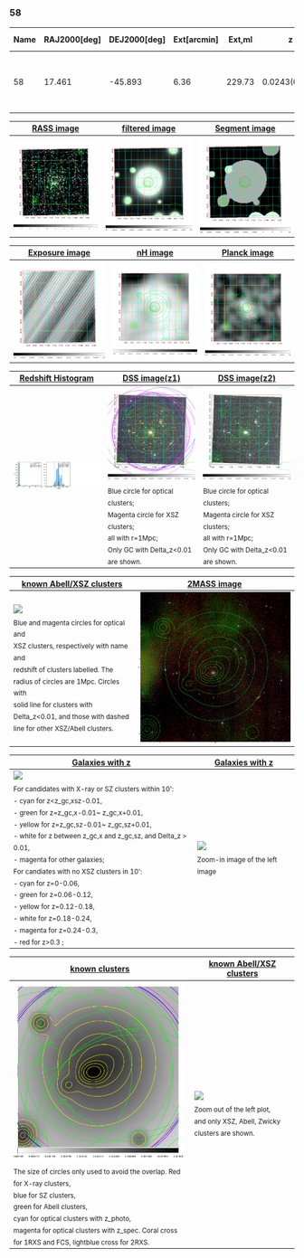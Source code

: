 <div STYLE="page-break-after: always;"></div>

### 58

|Name|RAJ2000[deg]|DEJ2000[deg] |Ext[arcmin]| Ext,ml | z | z_src| C|GC(XSZ,Delta_z<0.01)| GC(OPT,Delta_z<0.01)|GC| R_sig[arcmin] | R500[arcmin] | R500[Mpc]| CRsig[c/s] | CR500[c/s] |L500[1E44 erg/s]|F500[1E-12 erg/s/cm^2]| M500[1E14 Msun]|Tx[keV]|Cnt_sig|Beta|Rc[arcmin]|Comment|Alias|
|---|---|---|---|---|---|------|---|--------|---------|----------|---|---|---|---|---|---|---|---|---|---|---|---|---|---|
|58| 17.461| -45.893| 6.36| 229.73| 0.0243(0.005)| z1, z_xsz| B| MCXC, PSZ2, Tar, XB| A, N| A, MCXC, N, PSZ2, SWXCS, Tar, XB| 17.294| 22.672| 0.666| 0.758(0.085)| 0.799(0.090)| 0.195(0.015)| 14.492(1.111)| 0.86(0.03)| 1.97(0.05)| 223.2| 0.964(-0.050+0.026)| 10.813(-0.641+0.454)| -| k548|

|[RASS image](../image/58/58_img.pdf)|[filtered image](../image/58/58_fil.pdf)|[Segment image](../image/58/58_seg.pdf)|
|-------------------|--------------------|-------------------|
| <img src="../image/58/58_img.png" width="300">  | <img src="../image/58/58_fil.png" width="300">   | <img src="../image/58/58_seg.png" width="300">  |

|[Exposure image](../image/58/58_mex.pdf)| [nH image](../image/58/58_nh.pdf)| [Planck image](../image/58/58_p.pdf)|
|-------------------|--------------------|-------------------|
|<img src="../image/58/58_mex.png" width="300">   | <img src="../image/58/58_nh.png" width="300">    | <img src="../image/58/58_p.png" width="300"> |

|[Redshift Histogram](../image/58/58_zg.pdf) | [DSS image(z1)](../image/58/58_dss_z1.pdf)      |  [DSS image(z2)](../image/58/58_dss_z2.pdf)    |
|-------------------|--------------------|-------------------|
|<img src="../image/58/58_zg.png" width="300"> |<img src="../image/58/58_dss_z1.png" width="300"> <sub><br>Blue circle for optical clusters; <br>Magenta circle for XSZ clusters; <br>all with r=1Mpc; <br>Only GC with Delta_z<0.01 are shown. </sub>| <img src="../image/58/58_dss_z2.png" width="300"><sub><br>Blue circle for optical clusters; <br>Magenta circle for XSZ clusters; <br>all with r=1Mpc; <br>Only GC with Delta_z<0.01 are shown. </sub> |

|[known Abell/XSZ clusters](../image/58/58_m.pdf) | [2MASS image](../image/58/58_2mass.pdf)      |
|-------------------|-------------------|
|<img src=../image/58/58_m.png width="300"> <br><sub>Blue and magenta circles for optical and <br>XSZ clusters, respectively with name and <br>redshift of clusters labelled. The <br>radius of circles are 1Mpc. Circles with <br>solid line for clusters with <br>Delta_z<0.01, and those with dashed <br>line for other XSZ/Abell clusters.        </sub>|<img src="../image/58/58_2mass.png" width="300">  |

|[Galaxies with z](../image/58/58_opt_ned.pdf) |[Galaxies with z](../image/58/58_opt_ned_zoom.pdf) |
|-------------------|-------------------|
| <img src=../image/58/58_opt_ned.png width="300"> <br><sub> For candidates with X-ray or SZ clusters within 10': <br> - cyan for z<z_gc,xsz-0.01, <br> - green for z=z_gc,x-0.01~ z_gc,x+0.01, <br> - yellow for z=z_gc,sz-0.01~ z_gc,sz+0.01, <br> - white for z between z_gc,x and z_gc,sz, and Delta_z > 0.01, <br> - magenta for other galaxies; <br>For candiates with no XSZ clusters in 10': <br> - cyan for z=0-0.06, <br> - green for z=0.06-0.12, <br> - yellow for z=0.12-0.18, <br> - white for z=0.18-0.24, <br> - magenta for z=0.24-0.3, <br> - red for z>0.3 ;  </sub>|<img src=../image/58/58_opt_ned_zoom.png width="300">  <br><sub> Zoom-in image of the left image</sub>|

|[known clusters](../image/58/58_gc.pdf) |[known Abell/XSZ clusters](../image/58/58_gc_large.pdf) |
|-------------------|-------------------|
| <img src=../image/58/58_gc.png width="300"> <br><sub> The size of circles only used to avoid the overlap. Red for X-ray clusters, <br> blue for SZ clusters, <br> green for Abell clusters, <br> cyan for optical clusters with z_photo, <br> magenta for optical clusters with z_spec. Coral cross for 1RXS and FCS, lightblue cross for 2RXS. </sub>|<img src=../image/58/58_gc_large.png width="300"> <br><sub> Zoom out of the left plot, <br> and only XSZ, Abell, Zwicky clusters are shown. </sub> |



